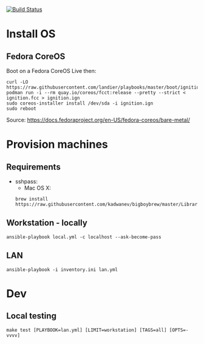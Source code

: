 [![Build Status](https://travis-ci.com/landier/playbooks.svg?branch=master)](https://travis-ci.com/landier/playbooks)

# Install OS
## Fedora CoreOS
Boot on a Fedora CoreOS Live then:
```
curl -LO https://raw.githubusercontent.com/landier/playbooks/master/boot/ignition.fcc
podman run -i --rm quay.io/coreos/fcct:release --pretty --strict < ignition.fcc > ignition.ign
sudo coreos-installer install /dev/sda -i ignition.ign
sudo reboot
```

Source: https://docs.fedoraproject.org/en-US/fedora-coreos/bare-metal/

# Provision machines
## Requirements
- sshpass:
  - Mac OS X:
  ```
  brew install https://raw.githubusercontent.com/kadwanev/bigboybrew/master/Library/Formula/sshpass.rb
  ```

## Workstation - locally
```
ansible-playbook local.yml -c localhost --ask-become-pass
```

## LAN
```
ansible-playbook -i inventory.ini lan.yml
```

# Dev
## Local testing
```
make test [PLAYBOOK=lan.yml] [LIMIT=workstation] [TAGS=all] [OPTS=-vvvv]
```
